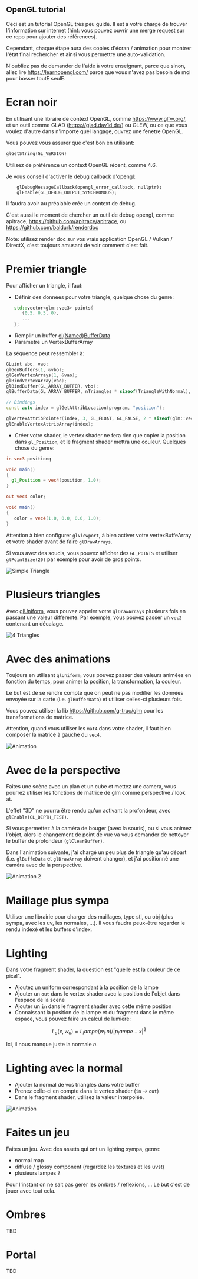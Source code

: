 ## OpenGL tutorial

Ceci est un tutorial OpenGL très peu guidé. Il est à votre charge de trouver l'information sur internet (hint: vous pouvez ouvrir une merge request sur ce repo pour ajouter des références).

Cependant, chaque étape aura des copies d'écran / animation pour montrer l'état final rechercher et ainsi vous permettre une auto-validation.

N'oubliez pas de demander de l'aide à votre enseignant, parce que sinon, allez lire https://learnopengl.com/ parce que vous n'avez pas besoin de moi pour bosser toutE seulE.

# Ecran noir

En utilisant une libraire de context OpenGL, comme https://www.glfw.org/, et un outil comme GLAD (https://glad.dav1d.de/) ou GLEW, ou ce que vous voulez d'autre dans n'importe quel langage, ouvrez une fenetre OpenGL.

Vous pouvez vous assurer que c'est bon en utilisant:

```c++
glGetString(GL_VERSION)
```

Utilisez de préférence un context OpenGL récent, comme 4.6.

Je vous conseil d'activer le debug callback d'opengl:

```
    glDebugMessageCallback(opengl_error_callback, nullptr);
    glEnable(GL_DEBUG_OUTPUT_SYNCHRONOUS);
```

Il faudra avoir au préalable crée un context de debug.

C'est aussi le moment de chercher un outil de debug opengl, comme apitrace, https://github.com/apitrace/apitrace, ou https://github.com/baldurk/renderdoc

Note: utilisez render doc sur vos vrais application OpenGL / Vulkan / DirectX, c'est toujours amusant de voir comment c'est fait.

# Premier triangle

Pour afficher un triangle, il faut:

- Définir des données pour votre triangle, quelque chose du genre:

```c++
   std::vector<glm::vec3> points{
      {0.5, 0.5, 0},
      ...
   };

```

- Remplir un buffer [gl(Named)BufferData](https://registry.khronos.org/OpenGL-Refpages/gl4/html/glBufferData.xhtml)
- Parametre un VertexBufferArray

La séquence peut ressembler à:

```c++
GLuint vbo, vao;
glGenBuffers(1, &vbo);
glGenVertexArrays(1, &vao);
glBindVertexArray(vao);
glBindBuffer(GL_ARRAY_BUFFER, vbo);
glBufferData(GL_ARRAY_BUFFER, nTriangles * sizeof(TriangleWithNormal), tris.data(), GL_STATIC_DRAW);

// Bindings
const auto index = glGetAttribLocation(program, "position");

glVertexAttribPointer(index, 3, GL_FLOAT, GL_FALSE, 2 * sizeof(glm::vec3), nullptr);
glEnableVertexAttribArray(index);
```

- Créer votre shader, le vertex shader ne fera rien que copier la position dans `gl_Position`, et le fragment shader mettra une couleur. Quelques chose du genre:


```glsl
in vec3 positionq

void main()
{
  gl_Position = vec4(position, 1.0);
}
```

```glsl
out vec4 color;

void main()
{
   color = vec4(1.0, 0.0, 0.0, 1.0);
}
```

Attention à bien configurer `glViewport`, à bien activer votre vertexBuffeArray et votre shader avant de faire `glDrawArrays`.

Si vous avez des soucis, vous pouvez afficher des `GL_POINTS` et utiliser `glPointSize(20)` par exemple pour avoir de gros points.

![Simple Triangle](triangle.png)


# Plusieurs triangles

Avec [glUniform](https://registry.khronos.org/OpenGL-Refpages/gl4/html/glUniform.xhtml), vous pouvez appeler votre `glDrawArrays` plusieurs fois en passant une valeur differente. Par exemple, vous pouvez passer un `vec2` contenant un décalage.

![4 Triangles](4triangles.png)

# Avec des animations

Toujours en utilisant `glUniform`, vous pouvez passer des valeurs animées en fonction du temps, pour animer la position, la transformation, la couleur.

Le but est de se rendre compte que on peut ne pas modifier les données envoyée sur la carte (i.e. `glBufferData`) et utiliser celles-ci plusieurs fois.

Vous pouvez utiliser la lib https://github.com/g-truc/glm pour les transformations de matrice.

Attention, quand vous utiliser les `mat4` dans votre shader, il faut bien composer la matrice à gauche du `vec4`.

![Animation](animation.gif)

# Avec de la perspective

Faites une scène avec un plan et un cube et mettez une camera, vous pourrez utiliser les fonctions de matrice de glm comme perspective / look at.

L'effet "3D" ne pourra être rendu qu'un activant la profondeur, avec `glEnable(GL_DEPTH_TEST)`.

Si vous permettez à la caméra de bouger (avec la souris), ou si vous animez l'objet, alors le changement de point de vue va vous demander de nettoyer le buffer de profondeur (`glClearBuffer`).

Dans l'animation suivante, j'ai chargé un peu plus de triangle qu'au départ (i.e. `glBuffeData` et `glDrawArray` doivent changer), et j'ai positionné une caméra avec de la perspective.

![Animation 2](animation2.gif)

# Maillage plus sympa

Utiliser une librairie pour charger des maillages, type stl, ou obj (plus sympa, avec les uv, les normales, ...). Il vous faudra peux-être regarder le rendu indexé et les buffers d'index.

# Lighting

Dans votre fragment shader, la question est "quelle est la couleur de ce pixel".

- Ajoutez un uniform correspondant à la position de la lampe
- Ajouter un `out` dans le vertex shader avec la position de l'objet dans l'espace de la scene
- Ajouter un `in` dans le fragment shader avec cette même position
- Connaissant la position de la lampe et du fragment dans le même espace, vous pouvez faire un calcul de lumière:

$$L_o(x, w_o) = L_lampe (w_i . n) / | p_lampe - x | ^ 2$$

Ici, il nous manque juste la normale $n$.

# Lighting avec la normal

- Ajouter la normal de vos triangles dans votre buffer
- Prenez celle-ci en compte dans le vertex shader (`in` -> `out`)
- Dans le fragment shader, utilisez la valeur interpolée.

![Animation](animation_lighting.gif)

# Faites un jeu

Faites un jeu. Avec des assets qui ont un lighting sympa, genre:

- normal map
- diffuse / glossy component (regardez les textures et les uvst)
- plusieurs lampes ?

Pour l'instant on ne sait pas gerer les ombres / reflexions, ... Le but c'est de jouer avec tout cela.

# Ombres

TBD

# Portal

TBD
